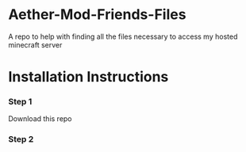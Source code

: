 # Aether-Mod-Friends-Files
 A repo to help with finding all the files necessary to access my hosted minecraft server

# Installation Instructions

### Step 1

Download this repo

### Step 2